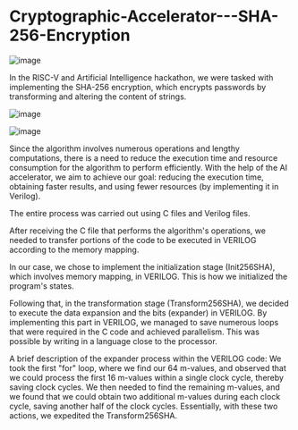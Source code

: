 # Cryptographic-Accelerator---SHA-256-Encryption
![image](https://github.com/MatanShemesh10/Cryptographic-Accelerator---SHA-256-Encryption/assets/122441156/cec361ea-022d-46a3-8da6-c07e91c75496)

In the RISC-V and Artificial Intelligence hackathon, we were tasked with implementing the SHA-256 encryption, which encrypts passwords by transforming and altering the content of strings.

![image](https://github.com/MatanShemesh10/Cryptographic-Accelerator---SHA-256-Encryption/assets/122441156/13060b93-bb7f-4c37-8333-d25aa8d4761c)

![image](https://github.com/MatanShemesh10/Cryptographic-Accelerator---SHA-256-Encryption/assets/122441156/29feaf00-7b8a-4096-8bc5-c85a34a2046b)

Since the algorithm involves numerous operations and lengthy computations, there is a need to reduce the execution time and resource consumption for the algorithm to perform efficiently. With the help of the AI accelerator, we aim to achieve our goal: reducing the execution time, obtaining faster results, and using fewer resources (by implementing it in Verilog).

The entire process was carried out using C files and Verilog files.

After receiving the C file that performs the algorithm's operations, we needed to transfer portions of the code to be executed in VERILOG according to the memory mapping.

In our case, we chose to implement the initialization stage (Init256SHA), which involves memory mapping, in VERILOG. This is how we initialized the program's states.

Following that, in the transformation stage (Transform256SHA), we decided to execute the data expansion and the bits (expander) in VERILOG. By implementing this part in VERILOG, we managed to save numerous loops that were required in the C code and achieved parallelism. This was possible by writing in a language close to the processor.

A brief description of the expander process within the VERILOG code:
We took the first "for" loop, where we find our 64 m-values, and observed that we could process the first 16 m-values within a single clock cycle, thereby saving clock cycles. We then needed to find the remaining m-values, and we found that we could obtain two additional m-values during each clock cycle, saving another half of the clock cycles. Essentially, with these two actions, we expedited the Transform256SHA.
